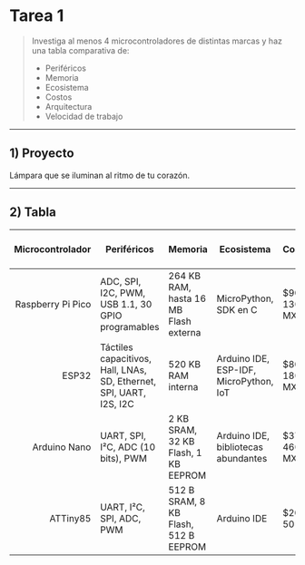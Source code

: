 # Tarea 1

> Investiga al menos 4 microcontroladores de distintas marcas y haz una tabla comparativa de:  
> - Periféricos  
> - Memoria  
> - Ecosistema  
> - Costos  
> - Arquitectura  
> - Velocidad de trabajo

---

## 1) Proyecto

Lámpara que se iluminan al ritmo de tu corazón. 



---

## 2) Tabla

| Microcontrolador | Periféricos                                                                 | Memoria                                    | Ecosistema                           | Costos       | Arquitectura                           | Velocidad de trabajo |
|-----------------:|------------------------------------------------------------------------------|--------------------------------------------|---------------------------------------|--------------|-----------------------------------------|----------------------|
| Raspberry Pi Pico | ADC, SPI, I2C, PWM, USB 1.1, 30 GPIO programables                           | 264 KB RAM, hasta 16 MB Flash externa      | MicroPython, SDK en C                 | $90–130 MX   | ARM Cortex-M0+ 32 bits, doble núcleo    | 133 MHz              |
| ESP32            | Táctiles capacitivos, Hall, LNAs, SD, Ethernet, SPI, UART, I2S, I2C          | 520 KB RAM interna                         | Arduino IDE, ESP-IDF, MicroPython, IoT | $80–180 MX   | Harvard, 32 bits                        | 240 MHz              |
| Arduino Nano     | UART, SPI, I²C, ADC (10 bits), PWM                                           | 2 KB SRAM, 32 KB Flash, 1 KB EEPROM        | Arduino IDE, bibliotecas abundantes    | $370–460 MX  | AVR ATmega328P, 8 bits                  | 16 MHz               |
| ATTiny85         | UART, I²C, SPI, ADC, PWM                                                     | 512 B SRAM, 8 KB Flash, 512 B EEPROM       | Arduino IDE                           | $20–50 MX    | AVR 8 bits                              | 8–20 MHz             |
